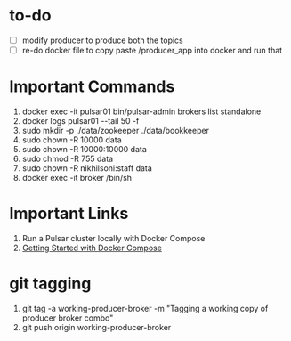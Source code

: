 # to-do
- [ ] modify producer to produce both the topics
- [ ] re-do docker file to copy paste /producer_app into docker and run that

# Important Commands
1. docker exec -it pulsar01 bin/pulsar-admin brokers list standalone
2. docker logs pulsar01 --tail 50 -f
3. sudo mkdir -p ./data/zookeeper ./data/bookkeeper
4. sudo chown -R 10000 data
5. sudo chown -R 10000:10000 data
6. sudo chmod -R 755 data
7. sudo chown -R nikhilsoni:staff data
8. docker exec -it broker /bin/sh


# Important Links
1. Run a Pulsar cluster locally with Docker Compose
2. [Getting Started with Docker Compose](https://pulsar.apache.org/docs/4.0.x/getting-started-docker-compose/)

# git tagging
1. git tag -a working-producer-broker -m "Tagging a working copy of producer broker combo"
2. git push origin working-producer-broker
